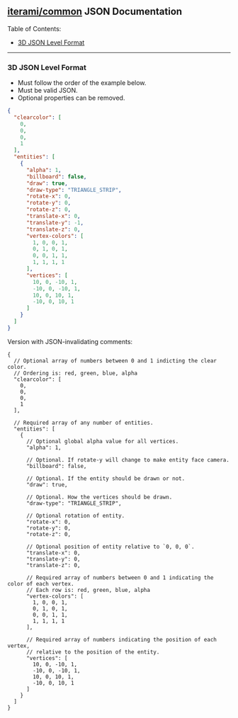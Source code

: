 [iterami/common](https://github.com/iterami/common) JSON Documentation
----------------------------------------------------------------------

Table of Contents:
* [3D JSON Level Format](#3d-json-level-format)

---

### 3D JSON Level Format

* Must follow the order of the example below.
* Must be valid JSON.
* Optional properties can be removed.

```json
{
  "clearcolor": [
    0,
    0,
    0,
    1
  ],
  "entities": [
    {
      "alpha": 1,
      "billboard": false,
      "draw": true,
      "draw-type": "TRIANGLE_STRIP",
      "rotate-x": 0,
      "rotate-y": 0,
      "rotate-z": 0,
      "translate-x": 0,
      "translate-y": -1,
      "translate-z": 0,
      "vertex-colors": [
        1, 0, 0, 1,
        0, 1, 0, 1,
        0, 0, 1, 1,
        1, 1, 1, 1
      ],
      "vertices": [
        10, 0, -10, 1,
        -10, 0, -10, 1,
        10, 0, 10, 1,
        -10, 0, 10, 1
      ]
    }
  ]
}
```
Version with JSON-invalidating comments:
```
{
  // Optional array of numbers between 0 and 1 indicting the clear color.
  // Ordering is: red, green, blue, alpha
  "clearcolor": [
    0,
    0,
    0,
    1
  ],

  // Required array of any number of entities.
  "entities": [
    {
      // Optional global alpha value for all vertices.
      "alpha": 1,

      // Optional. If rotate-y will change to make entity face camera.
      "billboard": false,

      // Optional. If the entity should be drawn or not.
      "draw": true,

      // Optional. How the vertices should be drawn.
      "draw-type": "TRIANGLE_STRIP",

      // Optional rotation of entity.
      "rotate-x": 0,
      "rotate-y": 0,
      "rotate-z": 0,

      // Optional position of entity relative to `0, 0, 0`.
      "translate-x": 0,
      "translate-y": 0,
      "translate-z": 0,

      // Required array of numbers between 0 and 1 indicating the color of each vertex.
      // Each row is: red, green, blue, alpha
      "vertex-colors": [
        1, 0, 0, 1,
        0, 1, 0, 1,
        0, 0, 1, 1,
        1, 1, 1, 1
      ],

      // Required array of numbers indicating the position of each vertex,
      // relative to the position of the entity.
      "vertices": [
        10, 0, -10, 1,
        -10, 0, -10, 1,
        10, 0, 10, 1,
        -10, 0, 10, 1
      ]
    }
  ]
}
```
